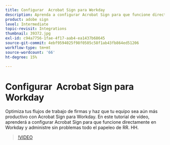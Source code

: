 ```yaml
---
title: Configurar  Acrobat Sign para Workday
description: Aprenda a configurar Acrobat Sign para que funcione directamente en Workday y administre sin problemas todo el papeleo de RR. HH
product: adobe sign
level: Intermediate
topic-revisit: Integrations
thumbnail: 39372.jpg
exl-id: c94a7756-1fae-4f17-aab4-ea1437b68645
source-git-commit: 4ebf9594025f98f0505c58f1ab43fb864ed51206
workflow-type: tm+mt
source-wordcount: '66'
ht-degree: 15%

---
```


# Configurar  Acrobat Sign para Workday

Optimiza tus flujos de trabajo de firmas y haz que tu equipo sea aún más productivo con Acrobat Sign para Workday. En este tutorial de vídeo, aprenderá a configurar Acrobat Sign para que funcione directamente en Workday y administre sin problemas todo el papeleo de RR. HH.

>[!VIDEO](https://video.tv.adobe.com/v/39372?quality=12&learn=on&hidetitle=true)
